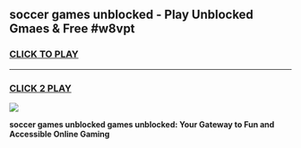 
## soccer games unblocked - Play Unblocked Gmaes & Free #w8vpt
<h3>
<a href="https://premium.freeplayer.one?title=soccer_games_unblocked&ref=03M">CLICK TO PLAY</a></h3>
<hr>

<h3>
<a href="https://premium.freeplayer.one?title=soccer_games_unblocked&ref=03M">CLICK 2 PLAY</a>
  
</h3>

<a href="https://premium.freeplayer.one?title=soccer_games_unblocked&ref=03M"><img src="https://clearcache.store/games.png"></a>


**soccer games unblocked games unblocked: Your Gateway to Fun and Accessible Online Gaming**
